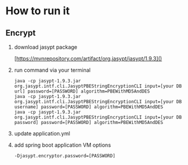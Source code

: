 # How to run it
## Encrypt
1. download jasypt package

    [https://mvnrepository.com/artifact/org.jasypt/jasypt/1.9.3]()
2. run command via your terminal

   ```
   java -cp jasypt-1.9.3.jar org.jasypt.intf.cli.JasyptPBEStringEncryptionCLI input=[your DB url] password=[PASSWORD] algorithm=PBEWithMD5AndDES
   java -cp jasypt-1.9.3.jar org.jasypt.intf.cli.JasyptPBEStringEncryptionCLI input=[your DB username] password=[PASSWORD] algorithm=PBEWithMD5AndDES
   java -cp jasypt-1.9.3.jar org.jasypt.intf.cli.JasyptPBEStringEncryptionCLI input=[your DB password] password=[PASSWORD] algorithm=PBEWithMD5AndDES
   ```
3. update application.yml
4. add spring boot application VM options

   ```
   -Djasypt.encryptor.password=[PASSWORD]
   ```
